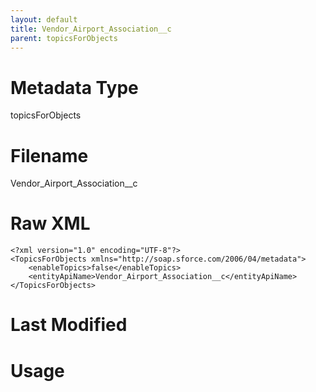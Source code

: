 ```yaml
---
layout: default
title: Vendor_Airport_Association__c
parent: topicsForObjects
---
```

# Metadata Type
topicsForObjects


# Filename 
Vendor_Airport_Association__c


# Raw XML
```
<?xml version="1.0" encoding="UTF-8"?>
<TopicsForObjects xmlns="http://soap.sforce.com/2006/04/metadata">
    <enableTopics>false</enableTopics>
    <entityApiName>Vendor_Airport_Association__c</entityApiName>
</TopicsForObjects>
```


# Last Modified


# Usage
